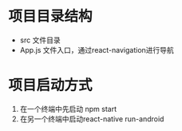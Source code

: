 # 项目目录结构
+ src 文件目录
+ App.js 文件入口，通过react-navigation进行导航

# 项目启动方式
1. 在一个终端中先启动 npm start
2. 在另一个终端中启动react-native run-android

